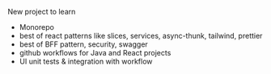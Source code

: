 New project to learn
- Monorepo
- best of react patterns like slices, services, async-thunk, tailwind, prettier 
- best of BFF pattern, security, swagger
- github workflows for Java and React projects
- UI unit tests & integration with workflow
